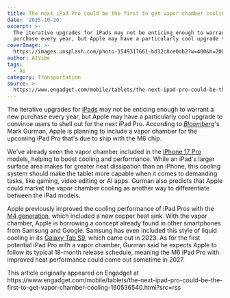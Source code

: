 ```yaml
---
title: The next iPad Pro could be the first to get vapor chamber cooling
date: '2025-10-26'
excerpt: >-
  The iterative upgrades for iPads may not be enticing enough to warrant a new
  purchase every year, but Apple may have a particularly cool upgrade to co...
coverImage: >-
  https://images.unsplash.com/photo-1549317661-bd32c8ce0db2?w=400&h=200&fit=crop&auto=format
author: AIVibe
tags:
  - Ai
category: Transportation
source: >-
  https://www.engadget.com/mobile/tablets/the-next-ipad-pro-could-be-the-first-to-get-vapor-chamber-cooling-160536540.html?src=rss
---
```

<p>The iterative upgrades for <a data-i13n="elm:context_link;elmt:doNotAffiliate;cpos:1;pos:1" class="no-affiliate-link" href="https://www.engadget.com/mobile/tablets/after-10-years-the-ipad-pro-has-finally-carved-out-its-own-identity-130108169.html">iPads</a> may not be enticing enough to warrant a new purchase every year, but Apple may have a particularly cool upgrade to convince users to shell out for the next iPad Pro. According to <a data-i13n="elm:context_link;elmt:doNotAffiliate;cpos:2;pos:1" class="no-affiliate-link" href="https://www.bloomberg.com/news/newsletters/2025-10-26/what-s-next-for-the-ipad-pro-iphone-17-pro-like-vapor-chamber-apple-maps-ads-mh7nq39h"><em>Bloomberg</em></a>&#39;s Mark Gurman, Apple is planning to include a vapor chamber for the upcoming iPad Pro that&#39;s due to ship with the M6 chip.</p>
<p>We&#39;ve already seen the vapor chamber included in the <a data-i13n="elm:context_link;elmt:doNotAffiliate;cpos:3;pos:1" class="no-affiliate-link" href="https://www.engadget.com/mobile/smartphones/iphone-17-pro-and-pro-max-review-an-impactful-redesign-120002202.html">iPhone 17 Pro</a> models, helping to boost cooling and performance. While an iPad&#39;s larger surface area makes for greater heat dissipation than an iPhone, this cooling system should make the tablet more capable when it comes to demanding tasks, like gaming, video editing or AI apps. Gurman also predicts that Apple could market the vapor chamber cooling as another way to differentiate between the iPad models.&nbsp;</p>
<span id="end-legacy-contents"></span><p>Apple previously improved the cooling performance of iPad Pros with the <a data-i13n="elm:context_link;elmt:doNotAffiliate;cpos:4;pos:1" class="no-affiliate-link" href="https://www.engadget.com/ipad-pro-m4-hands-on-absurdly-thin-and-light-but-the-screen-steals-the-show-153641259.html">M4 generation</a>, which included a new copper heat sink. With the vapor chamber, Apple is borrowing a concept already found in other smartphones from Samsung and Google. Samsung has even included this style of liquid cooling in its <a data-i13n="elm:context_link;elmt:doNotAffiliate;cpos:5;pos:1" class="no-affiliate-link" href="https://www.engadget.com/samsung-galaxy-tab-s9-ultra-review-a-little-too-big-a-little-too-expensive-150026015.html">Galaxy Tab S9</a>, which came out in 2023. As for the first potential iPad Pro with a vapor chamber, Gurman said he expects Apple to follow its typical 18-month release schedule, meaning the M6 iPad Pro with improved heat performance could come out sometime in 2027.</p>This article originally appeared on Engadget at https://www.engadget.com/mobile/tablets/the-next-ipad-pro-could-be-the-first-to-get-vapor-chamber-cooling-160536540.html?src=rss
